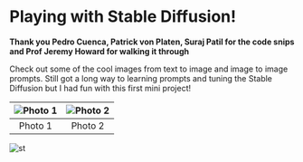 # Playing with Stable Diffusion!
**Thank you Pedro Cuenca, Patrick von Platen, Suraj Patil for the code snips and Prof Jeremy Howard for walking it through**

Check out some of the cool images from text to image and image to image prompts. 
Still got a long way to learning prompts and tuning the Stable Diffusion but I had fun with this first mini project!


| ![Photo 1](images/stormtrooper.jpg) | ![Photo 2](images/stormtrooper2.jpg) |
| :---: | :---: |
| Photo 1 | Photo 2 |



![st](images/cabinet.jpg)

